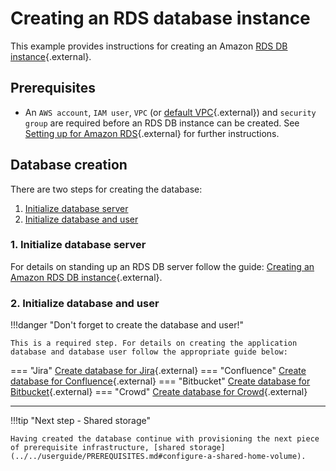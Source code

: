 # Creating an RDS database instance
This example provides instructions for creating an Amazon [RDS DB instance](https://aws.amazon.com/rds/){.external}.

## Prerequisites
* An `AWS account`, `IAM user`, `VPC` (or [default VPC](https://docs.aws.amazon.com/vpc/latest/userguide/default-vpc.html){.external}) and `security group` are required before an RDS DB instance can be created. See [Setting up for Amazon RDS](https://docs.aws.amazon.com/AmazonRDS/latest/UserGuide/CHAP_SettingUp.html){.external} for further instructions.

## Database creation
There are two steps for creating the database:

1. [Initialize database server](#1-initialize-database-server)
2. [Initialize database and user](#2-initialize-database-and-user)

### 1. Initialize database server
For details on standing up an RDS DB server follow the guide: [Creating an Amazon RDS DB instance](https://docs.aws.amazon.com/AmazonRDS/latest/UserGuide/USER_CreateDBInstance.html){.external}.
### 2. Initialize database and user
!!!danger "Don't forget to create the database and user!"

    This is a required step. For details on creating the application database and database user follow the appropriate guide below:

=== "Jira"
    [Create database for Jira](https://confluence.atlassian.com/adminjiraserver/connecting-jira-applications-to-a-database-938846850.html){.external}
=== "Confluence"
    [Create database for Confluence](https://confluence.atlassian.com/doc/database-configuration-159764.html#DatabaseConfiguration-Databasesetupsetup){.external}
=== "Bitbucket"
    [Create database for Bitbucket](https://confluence.atlassian.com/bitbucketserver/connect-bitbucket-to-an-external-database-776640378.html){.external}
=== "Crowd"
    [Create database for Crowd](https://confluence.atlassian.com/crowd/connecting-crowd-to-a-database-4030904.html){.external}
 
---
!!!tip "Next step - Shared storage"
    
    Having created the database continue with provisioning the next piece of prerequisite infrastructure, [shared storage](../../userguide/PREREQUISITES.md#configure-a-shared-home-volume).